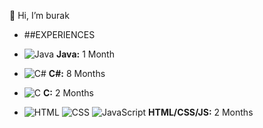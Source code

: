  👋 Hi, I’m burak
-  ##EXPERIENCES

- ![Java](https://img.icons8.com/color/20/000000/java-coffee-cup-logo.png) **Java:** 1 Month
- ![C#](https://img.icons8.com/color/20/000000/c-sharp-logo.png) **C#:** 8 Months
- ![C](https://img.icons8.com/color/20/000000/c-programming.png) **C:** 2 Months
- ![HTML](https://img.icons8.com/color/20/000000/html-5.png) ![CSS](https://img.icons8.com/color/20/000000/css3.png) ![JavaScript](https://img.icons8.com/color/20/000000/javascript.png) **HTML/CSS/JS:** 2 Months

<!---
bytecoder007/bytecoder007 is a ✨ special ✨ repository because its `README.md` (this file) appears on your GitHub profile.
You can click the Preview link to take a look at your changes.
--->

